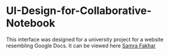 # UI-Design-for-Collaborative-Notebook
This interface was designed for a university project for a website resembling Google Docs.
It can be viewed here [Samra Fakhar](https://www.behance.net/gallery/110135029/Collaborative-Notepad)
